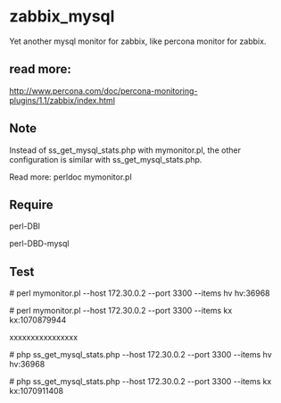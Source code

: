 # zabbix_mysql
  Yet another mysql monitor for zabbix, like percona monitor for zabbix.

## read more:
   http://www.percona.com/doc/percona-monitoring-plugins/1.1/zabbix/index.html

## Note
   Instead of ss_get_mysql_stats.php with mymonitor.pl, the other configuration is similar with ss_get_mysql_stats.php.

   Read more: perldoc mymonitor.pl

## Require
  perl-DBI

  perl-DBD-mysql

## Test

\# perl  mymonitor.pl --host 172.30.0.2 --port 3300 --items hv
hv:36968

\# perl  mymonitor.pl --host 172.30.0.2 --port 3300 --items kx
kx:1070879944

xxxxxxxxxxxxxxxx

\# php ss_get_mysql_stats.php --host 172.30.0.2 --port 3300 --items hv
hv:36968

\# php ss_get_mysql_stats.php --host 172.30.0.2 --port 3300 --items kx
kx:1070911408
